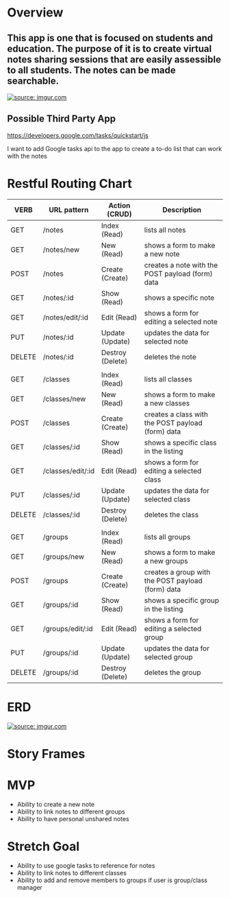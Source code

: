 # Overview
 <h2>This app is one that is focused on students and education. The purpose of it is to create virtual notes sharing sessions that are easily assessible to all students. The notes can be made searchable. </h2>

<a href="https://imgur.com/Xg1rpXn"><img src="https://i.imgur.com/Xg1rpXn.jpg" title="source: imgur.com" /></a>
## Possible Third Party App
https://developers.google.com/tasks/quickstart/js 

I want to add Google tasks api to the app to create a to-do list that can work with the notes

# Restful Routing Chart

| VERB   | URL pattern           | Action (CRUD)    | Description |
| ----   | -----------           | -------------    | ----------- |
| GET    | /notes                | Index (Read)     | lists all notes |
| GET    | /notes/new            | New (Read)       | shows a form to make a new note |
| POST   | /notes                | Create (Create)  | creates a note with the POST payload (form) data |
| GET    | /notes/:id            | Show (Read)      | shows a specific note |
| GET    | /notes/edit/:id       | Edit (Read)      | shows a form for editing a selected note|
| PUT    | /notes/:id            | Update (Update)  | updates the data for selected note |
| DELETE | /notes/:id            | Destroy (Delete) | deletes the note |
| | | |
| GET    | /classes          | Index (Read)     | lists all classes |
| GET    | /classes/new      | New (Read)       | shows a form to make a new classes |
| POST   | /classes          | Create (Create)  | creates a class with the POST payload (form) data |
| GET    | /classes/:id      | Show (Read)      | shows a specific class in the listing |
| GET    | /classes/edit/:id | Edit (Read)      | shows a form for editing a selected class |
| PUT    | /classes/:id      | Update (Update)  | updates the data for selected class |
| DELETE | /classes/:id      | Destroy (Delete) | deletes the class |
| | | |
| GET    | /groups          | Index (Read)     | lists all groups |
| GET    | /groups/new      | New (Read)       | shows a form to make a new groups |
| POST   | /groups          | Create (Create)  | creates a group with the POST payload (form) data |
| GET    | /groups/:id      | Show (Read)      | shows a specific group in the listing |
| GET    | /groups/edit/:id | Edit (Read)      | shows a form for editing a selected group |
| PUT    | /groups/:id      | Update (Update)  | updates the data for selected group |
| DELETE | /groups/:id      | Destroy (Delete) | deletes the group |

# ERD 

<a href="https://imgur.com/YwY4Lhe"><img src="https://i.imgur.com/YwY4Lhe.jpg" title="source: imgur.com" /></a>

# Story Frames





# MVP
<ul>
<li>Ability to create a new note</li>
<li>Ability to link notes to different groups</li>
<li>Ability to have personal unshared notes</li>
</ul>

# Stretch Goal
<ul>
<li>Ability to use google tasks to reference for notes</li>
<li>Ability to link notes to different classes</li>
<li>Ability to add and remove members to groups if user is group/class manager </li>
</ul>

